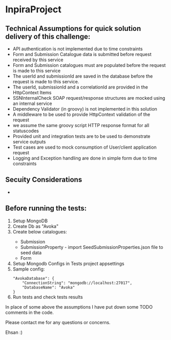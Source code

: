 # InpiraProject

## Technical Assumptions for quick solution delivery of this challenge:
<ul>
	<li>API authentication is not implemented due to time constraints</li>
	<li>Form and Submission Catalogue data is submitted before request received by this service</li>
	<li>Form and Submission catalogues must are populated before the request is made to this service</li>
	<li>The userId and submissionId are saved in the database before the request is made to this service.</li>
	<li>The userId, submissionId and a correlationId are provided in the HttpContext Items</li>
	<li>SSNInternalCheck SOAP request/response structures are mocked using an internal service</li>
	<li>Dependency Validator (in groovy) is not implemented in this solution</li>
	<li>A middleware to be used to provide HttpContext validation of the request</li>
	<li>we assume the same groovy script HTTP response format for all statuscodes</li>
	<li>Provided unit and integration tests are to be used to demonstrate service outputs</li>
	<li>Test cases are used to mock consumption of User/client application request</li>
	<li>Logging and Exception handling are done in simple form due to time constraints</li>
</ul>

## Secuity Considerations
*

## Before running the tests:

<ol>	
	<li>Setup MongoDB </li>
		<li> Create Db as "Avoka"</li>
		<li> Create below catalogues:</li>
			<ul>
				<li>Submission</li>
				<li>SubmissionProperty - import SeedSubmissionProperties.json file to seed data</li>
				<li>Form</li>
			</ul>
		<li>Setup Mongodb Configs in Tests project appsettings</li>
		<li>Sample config:</li>
<code>
"AvokaDatabase": {
	"ConnectionString": "mongodb://localhost:27017",
	"DatabaseName": "Avoka"
}
</code>
	<li>Run tests and check tests results</li>
</ol>

In place of some above the assumptions I have put down some TODO comments in the code.

Please contact me for any questions or concerns.

Ehsan :)